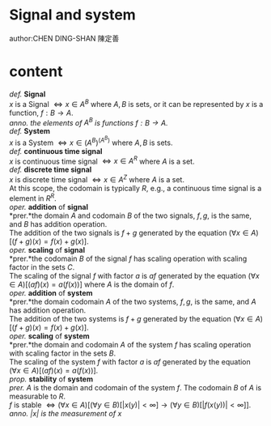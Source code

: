 # Signal and system
author:CHEN DING-SHAN 陳定善
# content
*def.* **Signal**<br>
$x$ is a Signal $\iff x \in A^B$ where $A, B$ is sets, or it can be represented by $x$ is a function, $f:B \to A$.<br>
*anno.* *the elements of $A^B$ is functions $f:B \to A$.*<br>
*def.* **System**<br>
$x$ is a System $\iff x \in \left(A^B\right)^\left(A^B\right)$ where $A, B$ is sets.<br>
*def.* **continuous time signal**<br>
$x$ is continuous time signal $\iff x \in A^R$ where $A$ is a set.<br>
*def.* **discrete time signal** <br>
$x$ is discrete time signal $\iff x \in A^Z$ where $A$ is a set.<br>
At this scope, the codomain is typically $R$, e.g., a continuous time signal is a element in $R^R$.<br>
*oper.* **addition** of **signal**<br>
*prer.*the domain $A$ and codomain $B$ of the two signals, $f,g$, is the same, and $B$ has addition operation.<br>
The addition of the two signals is $f+g$ generated by the equation $\left(\forall x \in A\right)\left[\left(f+g\right)\left(x\right) = f\left(x\right) + g\left(x\right)\right]$.<br>
*oper.* **scaling** of **signal**<br>
*prer.*the codomain $B$ of the signal $f$ has scaling operation with scaling factor in the sets $C$.<br>
The scaling of the signal $f$ with factor $a$ is $af$ generated by the equation $\left(\forall x \in A\right)\left[\left(af\right)\left(x\right) = a\left(f\left(x\right)\right)\right]$ where $A$ is the domain of $f$.<br>
*oper.* **addition** of **system**<br>
*prer.*the domain codomain $A$ of the two systems, $f,g$, is the same, and $A$ has addition operation.<br>
The addition of the two systems is $f+g$ generated by the equation $\left(\forall x \in A\right)\left[\left(f+g\right)\left(x\right) = f\left(x\right) + g\left(x\right)\right]$.<br>
*oper.* **scaling** of **system**<br>
*prer.*the domain and codomain $A$ of the system $f$ has scaling operation with scaling factor in the sets $B$.<br>
The scaling of the system $f$ with factor $a$ is $af$ generated by the equation $\left(\forall x \in A\right)\left[\left(af\right)\left(x\right) = a\left(f\left(x\right)\right)\right]$.<br>
*prop.* **stability** of **system**<br>
*prer.* $A$ is the domain and codomain of the system $f$. The codomain $B$ of $A$ is measurable to $R$.<br>
$f$ is stable $\iff \left(\forall x \in A\right)\left[\left(\forall y \in B\right)\left[\left|x\left(y\right)\right| < \infty\right] \to \left(\forall y \in B\right)\left[\left|f\left(x\left(y\right)\right)\right| < \infty\right]\right]$.<br>
*anno.* *$\left|x\right|$ is the measurement of $x$*<br>

